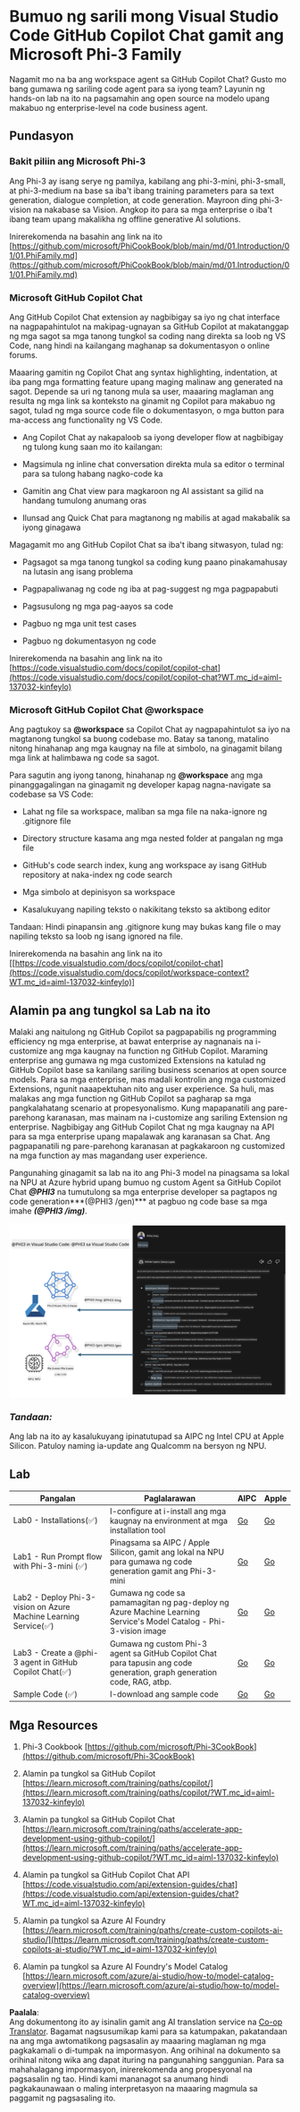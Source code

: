 <!--
CO_OP_TRANSLATOR_METADATA:
{
  "original_hash": "00b7a699de8ac405fa821f4c0f7fc0ab",
  "translation_date": "2025-07-17T03:42:48+00:00",
  "source_file": "md/02.Application/02.Code/Phi3/VSCodeExt/README.md",
  "language_code": "tl"
}
-->
# **Bumuo ng sarili mong Visual Studio Code GitHub Copilot Chat gamit ang Microsoft Phi-3 Family**

Nagamit mo na ba ang workspace agent sa GitHub Copilot Chat? Gusto mo bang gumawa ng sariling code agent para sa iyong team? Layunin ng hands-on lab na ito na pagsamahin ang open source na modelo upang makabuo ng enterprise-level na code business agent.

## **Pundasyon**

### **Bakit piliin ang Microsoft Phi-3**

Ang Phi-3 ay isang serye ng pamilya, kabilang ang phi-3-mini, phi-3-small, at phi-3-medium na base sa iba't ibang training parameters para sa text generation, dialogue completion, at code generation. Mayroon ding phi-3-vision na nakabase sa Vision. Angkop ito para sa mga enterprise o iba't ibang team upang makalikha ng offline generative AI solutions.

Inirerekomenda na basahin ang link na ito [https://github.com/microsoft/PhiCookBook/blob/main/md/01.Introduction/01/01.PhiFamily.md](https://github.com/microsoft/PhiCookBook/blob/main/md/01.Introduction/01/01.PhiFamily.md)

### **Microsoft GitHub Copilot Chat**

Ang GitHub Copilot Chat extension ay nagbibigay sa iyo ng chat interface na nagpapahintulot na makipag-ugnayan sa GitHub Copilot at makatanggap ng mga sagot sa mga tanong tungkol sa coding nang direkta sa loob ng VS Code, nang hindi na kailangang maghanap sa dokumentasyon o online forums.

Maaaring gamitin ng Copilot Chat ang syntax highlighting, indentation, at iba pang mga formatting feature upang maging malinaw ang generated na sagot. Depende sa uri ng tanong mula sa user, maaaring maglaman ang resulta ng mga link sa konteksto na ginamit ng Copilot para makabuo ng sagot, tulad ng mga source code file o dokumentasyon, o mga button para ma-access ang functionality ng VS Code.

- Ang Copilot Chat ay nakapaloob sa iyong developer flow at nagbibigay ng tulong kung saan mo ito kailangan:

- Magsimula ng inline chat conversation direkta mula sa editor o terminal para sa tulong habang nagko-code ka

- Gamitin ang Chat view para magkaroon ng AI assistant sa gilid na handang tumulong anumang oras

- Ilunsad ang Quick Chat para magtanong ng mabilis at agad makabalik sa iyong ginagawa

Magagamit mo ang GitHub Copilot Chat sa iba't ibang sitwasyon, tulad ng:

- Pagsagot sa mga tanong tungkol sa coding kung paano pinakamahusay na lutasin ang isang problema

- Pagpapaliwanag ng code ng iba at pag-suggest ng mga pagpapabuti

- Pagsusulong ng mga pag-aayos sa code

- Pagbuo ng mga unit test cases

- Pagbuo ng dokumentasyon ng code

Inirerekomenda na basahin ang link na ito [https://code.visualstudio.com/docs/copilot/copilot-chat](https://code.visualstudio.com/docs/copilot/copilot-chat?WT.mc_id=aiml-137032-kinfeylo)


###  **Microsoft GitHub Copilot Chat @workspace**

Ang pagtukoy sa **@workspace** sa Copilot Chat ay nagpapahintulot sa iyo na magtanong tungkol sa buong codebase mo. Batay sa tanong, matalino nitong hinahanap ang mga kaugnay na file at simbolo, na ginagamit bilang mga link at halimbawa ng code sa sagot.

Para sagutin ang iyong tanong, hinahanap ng **@workspace** ang mga pinanggagalingan na ginagamit ng developer kapag nagna-navigate sa codebase sa VS Code:

- Lahat ng file sa workspace, maliban sa mga file na naka-ignore ng .gitignore file

- Directory structure kasama ang mga nested folder at pangalan ng mga file

- GitHub's code search index, kung ang workspace ay isang GitHub repository at naka-index ng code search

- Mga simbolo at depinisyon sa workspace

- Kasalukuyang napiling teksto o nakikitang teksto sa aktibong editor

Tandaan: Hindi pinapansin ang .gitignore kung may bukas kang file o may napiling teksto sa loob ng isang ignored na file.

Inirerekomenda na basahin ang link na ito [[https://code.visualstudio.com/docs/copilot/copilot-chat](https://code.visualstudio.com/docs/copilot/workspace-context?WT.mc_id=aiml-137032-kinfeylo)]


## **Alamin pa ang tungkol sa Lab na ito**

Malaki ang naitulong ng GitHub Copilot sa pagpapabilis ng programming efficiency ng mga enterprise, at bawat enterprise ay nagnanais na i-customize ang mga kaugnay na function ng GitHub Copilot. Maraming enterprise ang gumawa ng mga customized Extensions na katulad ng GitHub Copilot base sa kanilang sariling business scenarios at open source models. Para sa mga enterprise, mas madali kontrolin ang mga customized Extensions, ngunit naaapektuhan nito ang user experience. Sa huli, mas malakas ang mga function ng GitHub Copilot sa pagharap sa mga pangkalahatang scenario at propesyonalismo. Kung mapapanatili ang pare-parehong karanasan, mas mainam na i-customize ang sariling Extension ng enterprise. Nagbibigay ang GitHub Copilot Chat ng mga kaugnay na API para sa mga enterprise upang mapalawak ang karanasan sa Chat. Ang pagpapanatili ng pare-parehong karanasan at pagkakaroon ng customized na mga function ay mas magandang user experience.

Pangunahing ginagamit sa lab na ito ang Phi-3 model na pinagsama sa lokal na NPU at Azure hybrid upang bumuo ng custom Agent sa GitHub Copilot Chat ***@PHI3*** na tumutulong sa mga enterprise developer sa pagtapos ng code generation***(@PHI3 /gen)*** at pagbuo ng code base sa mga imahe ***(@PHI3 /img)***.

![PHI3](../../../../../../../translated_images/cover.1017ebc9a7c46d095fe0b942687287803c03933d2d1d439d14e10fa1442a864d.tl.png)

### ***Tandaan:*** 

Ang lab na ito ay kasalukuyang ipinatutupad sa AIPC ng Intel CPU at Apple Silicon. Patuloy naming ia-update ang Qualcomm na bersyon ng NPU.


## **Lab**


| Pangalan | Paglalarawan | AIPC | Apple |
| ------------ | ----------- | -------- |-------- |
| Lab0 - Installations(✅) | I-configure at i-install ang mga kaugnay na environment at mga installation tool | [Go](./HOL/AIPC/01.Installations.md) |[Go](./HOL/Apple/01.Installations.md) |
| Lab1 - Run Prompt flow with Phi-3-mini (✅) | Pinagsama sa AIPC / Apple Silicon, gamit ang lokal na NPU para gumawa ng code generation gamit ang Phi-3-mini | [Go](./HOL/AIPC/02.PromptflowWithNPU.md) |  [Go](./HOL/Apple/02.PromptflowWithMLX.md) |
| Lab2 - Deploy Phi-3-vision on Azure Machine Learning Service(✅) | Gumawa ng code sa pamamagitan ng pag-deploy ng Azure Machine Learning Service's Model Catalog - Phi-3-vision image | [Go](./HOL/AIPC/03.DeployPhi3VisionOnAzure.md) |[Go](./HOL/Apple/03.DeployPhi3VisionOnAzure.md) |
| Lab3 - Create a @phi-3 agent in GitHub Copilot Chat(✅)  | Gumawa ng custom Phi-3 agent sa GitHub Copilot Chat para tapusin ang code generation, graph generation code, RAG, atbp. | [Go](./HOL/AIPC/04.CreatePhi3AgentInVSCode.md) | [Go](./HOL/Apple/04.CreatePhi3AgentInVSCode.md) |
| Sample Code (✅)  | I-download ang sample code | [Go](../../../../../../../code/07.Lab/01/AIPC) | [Go](../../../../../../../code/07.Lab/01/Apple) |


## **Mga Resources**

1. Phi-3 Cookbook [https://github.com/microsoft/Phi-3CookBook](https://github.com/microsoft/Phi-3CookBook)

2. Alamin pa tungkol sa GitHub Copilot [https://learn.microsoft.com/training/paths/copilot/](https://learn.microsoft.com/training/paths/copilot/?WT.mc_id=aiml-137032-kinfeylo)

3. Alamin pa tungkol sa GitHub Copilot Chat [https://learn.microsoft.com/training/paths/accelerate-app-development-using-github-copilot/](https://learn.microsoft.com/training/paths/accelerate-app-development-using-github-copilot/?WT.mc_id=aiml-137032-kinfeylo)

4. Alamin pa tungkol sa GitHub Copilot Chat API [https://code.visualstudio.com/api/extension-guides/chat](https://code.visualstudio.com/api/extension-guides/chat?WT.mc_id=aiml-137032-kinfeylo)

5. Alamin pa tungkol sa Azure AI Foundry [https://learn.microsoft.com/training/paths/create-custom-copilots-ai-studio/](https://learn.microsoft.com/training/paths/create-custom-copilots-ai-studio/?WT.mc_id=aiml-137032-kinfeylo)

6. Alamin pa tungkol sa Azure AI Foundry's Model Catalog [https://learn.microsoft.com/azure/ai-studio/how-to/model-catalog-overview](https://learn.microsoft.com/azure/ai-studio/how-to/model-catalog-overview)

**Paalala**:  
Ang dokumentong ito ay isinalin gamit ang AI translation service na [Co-op Translator](https://github.com/Azure/co-op-translator). Bagamat nagsusumikap kami para sa katumpakan, pakatandaan na ang mga awtomatikong pagsasalin ay maaaring maglaman ng mga pagkakamali o di-tumpak na impormasyon. Ang orihinal na dokumento sa orihinal nitong wika ang dapat ituring na pangunahing sanggunian. Para sa mahahalagang impormasyon, inirerekomenda ang propesyonal na pagsasalin ng tao. Hindi kami mananagot sa anumang hindi pagkakaunawaan o maling interpretasyon na maaaring magmula sa paggamit ng pagsasaling ito.